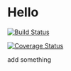 # Hello

[![Build Status](https://travis-ci.org/ww1g11/Hello.svg?branch=master)](https://travis-ci.org/ww1g11/Hello)

[![Coverage Status](https://coveralls.io/repos/github/ww1g11/Hello/badge.svg)](https://coveralls.io/github/ww1g11/Hello)

add something
